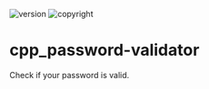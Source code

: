 ![version](https://img.shields.io/badge/Patch-v1.0.0-blue?style=for-the-badge) ![copyright](https://img.shields.io/badge/%C2%A9-Berfan%20K.-red?style=for-the-badge)

# cpp_password-validator
Check if your password is valid.
